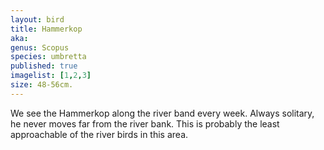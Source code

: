 ```yaml
---
layout: bird
title: Hammerkop
aka: 
genus: Scopus
species: umbretta
published: true
imagelist: [1,2,3]
size: 48-56cm.
---
```


We see the Hammerkop along the river band every week. Always solitary, he never moves far from the river bank. This is probably the least approachable of the river birds in this area.

